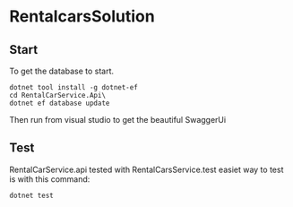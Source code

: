 # RentalcarsSolution

## Start

To get the database to start.

```
dotnet tool install -g dotnet-ef
cd RentalCarService.Api\
dotnet ef database update
```

Then run from visual studio to get the beautiful SwaggerUi


## Test
  
RentalCarService.api tested with RentalCarsService.test easiet way to test is with this command: 

```
dotnet test
```



